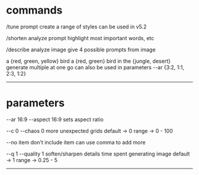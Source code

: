 
# commands

/tune prompt
create a range of styles
can be used in v5.2

/shorten
analyze prompt
highlight most important words, etc

/describe
analyze image
give 4 possible prompts from image

a {red, green, yellow} bird
a {red, green} bird in the {jungle, desert}
generate multiple at one go
can also be used in parameters
--ar {3:2, 1:1, 2:3, 1:2}

---

# parameters

--ar 16:9
--aspect 16:9
sets aspect ratio

--c 0
--chaos 0
more unexpected grids
default → 0
range → 0 - 100

--no item
don't include item
can use comma to add more

--q 1
--quality 1
soften/sharpen details
time spent generating image
default → 1
range → 0.25 - 5

---
